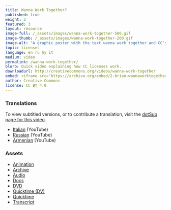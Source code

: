 ```yaml
---
title: Wanna Work Together?
published: true
weight: 2
featured: 3
layout: resource
image-full: /_assets/images/wanna-work-together-500.gif
image-thumb: /_assets/images/wanna-work-together-200.gif
image-alt: "A graphic poster with the text wanna work together and CC's logo in the center"
topic: licenses
language: en ru hy it
medium: video
permalink: /wanna-work-together/
blurb: Quick video explaining how CC licenses work.
downloadurl: http://creativecommons.org/videos/wanna-work-together
embed: <iframe src="https://archive.org/embed/2-brian-wannaworktogether" width="640" height="480" frameborder="0" webkitallowfullscreen="true" mozallowfullscreen="true" allowfullscreen></iframe>
author: Creative Commons
license: CC BY 4.0
---
```


### Translations
To view subtitled versions, or to contribute a translation, visit the [dotSub page for this video](https://web.archive.org/web/20220714032003/http://dotsub.com/view/fbdc3bd1-d1c2-4b63-be02-4fcb66aac443).
- [Italian](http://www.youtube.com/watch?v=C3ddrhCtilM) (YouTube)
- [Russian](http://www.youtube.com/watch?v=PgXnBXr-8PY) (YouTube)
- [Armenian](http://www.youtube.com/watch?v=4BzzTzbrNGE) (YouTube)

### Assets
- [Animation](http://mirrors.creativecommons.org/wwt-sources/animation.tar.bz2)
- [Archive](http://mirrors.creativecommons.org/wwt-sources/archive.tar.bz2)
- [Audio](http://mirrors.creativecommons.org/wwt-sources/audio.tar.bz2)
- [Docs](http://mirrors.creativecommons.org/wwt-sources/docs.tar.bz2)
- [DVD](http://mirrors.creativecommons.org/wwt-sources/dvd.tar.bz2)
- [Quicktime (DV)](http://mirrors.creativecommons.org/wwt-sources/wannaworktogether_dv.mov)
- [Quicktime](http://mirrors.creativecommons.org/wwt-sources/wannaworktogether.mov)
- [Transcript](http://wiki.creativecommons.org/Videos/Wanna_Work_Together/transcript)
